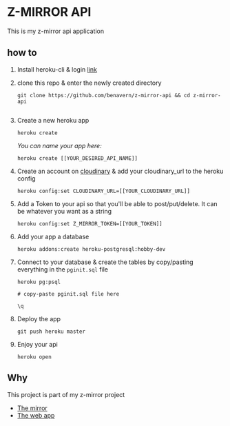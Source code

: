 # Z-MIRROR API

This is my z-mirror api application

## how to

1. Install heroku-cli & login [link](https://devcenter.heroku.com/articles/heroku-cli)
1. clone this repo & enter the newly created directory
    ```
    git clone https://github.com/benavern/z-mirror-api && cd z-mirror-api
    ```
    ```
1. Create a new heroku app
    ```
    heroku create
    ```
    _You can name your app here:_
    ```
    heroku create [[YOUR_DESIRED_API_NAME]]
    ```
1. Create an account on [cloudinary](https://cloudinary.com/) & add your cloudinary_url to the heroku config
    ```
    heroku config:set CLOUDINARY_URL=[[YOUR_CLOUDINARY_URL]]
    ```
1. Add a Token to your api so that you'll be able to post/put/delete. It can be whatever you want as a string
    ```
    heroku config:set Z_MIRROR_TOKEN=[[YOUR_TOKEN]]
    ```

1. Add your app a database
    ```
    heroku addons:create heroku-postgresql:hobby-dev
    ```
1. Connect to your database & create the tables by copy/pasting everything in the `pginit.sql` file 
    ```
    heroku pg:psql

    # copy-paste pginit.sql file here
    
    \q
    ```
1. Deploy the app
    ```
    git push heroku master
    ```
1. Enjoy your api
    ```
    heroku open
    ```

## Why
This project is part of my z-mirror project

* [The mirror](https://github.com/benavern/z-mirror)
* [The web app](https://github.com/benavern/z-mirror-app)